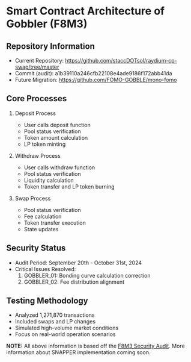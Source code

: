 # Smart Contract Architecture of Gobbler (F8M3)

## Repository Information
- Current Repository: https://github.com/staccDOTsol/raydium-cp-swap/tree/master
- Commit (audit): a1b39110a246cfb22108e4ade9186f172abb41da
- Future Migration: https://github.com/FOMO-GOBBLE/mono-fomo

## Core Processes
1. Deposit Process
   - User calls deposit function
   - Pool status verification
   - Token amount calculation
   - LP token minting

2. Withdraw Process
   - User calls withdraw function
   - Pool status verification
   - Liquidity calculation
   - Token transfer and LP token burning

3. Swap Process
   - Pool status verification
   - Fee calculation
   - Token transfer execution
   - State updates

## Security Status
- Audit Period: September 20th - October 31st, 2024
- Critical Issues Resolved:
  1. GOBBLER_01: Bonding curve calculation correction
  2. GOBBLER_02: Fee distribution alignment

## Testing Methodology
- Analyzed 1,271,870 transactions
- Included swaps and LP changes
- Simulated high-volume market conditions
- Focus on real-world operation scenarios

**NOTE:** All above information is based off the [F8M3 Security Audit](../security-and-audits/audit-reports/f8m3-security-review.md). More information about SNAPPER implementation coming soon.